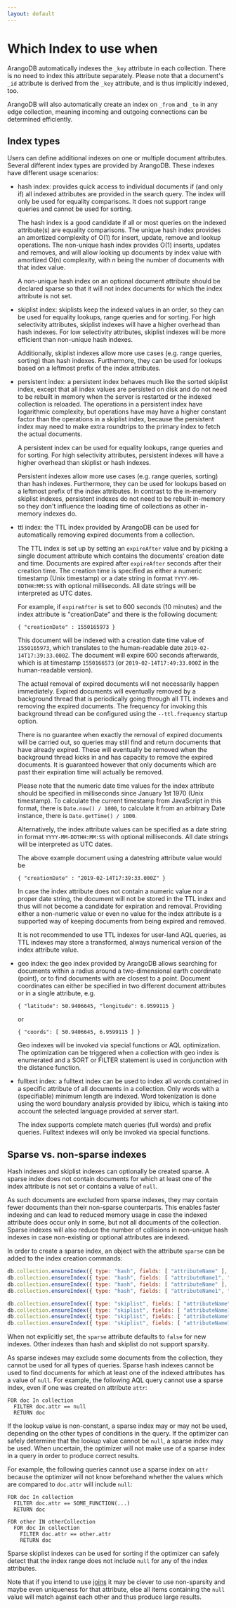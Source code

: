 ```yaml
---
layout: default
---
```

Which Index to use when
=======================

ArangoDB automatically indexes the `_key` attribute in each collection. There
is no need to index this attribute separately. Please note that a document's
`_id` attribute is derived from the `_key` attribute, and is thus implicitly
indexed, too.

ArangoDB will also automatically create an index on `_from` and `_to` in any
edge collection, meaning incoming and outgoing connections can be determined
efficiently.

Index types
-----------

Users can define additional indexes on one or multiple document attributes.
Several different index types are provided by ArangoDB. These indexes have
different usage scenarios:

- hash index: provides quick access to individual documents if (and only if)
  all indexed attributes are provided in the search query. The index will only
  be used for equality comparisons. It does not support range queries and 
  cannot be used for sorting.

  The hash index is a good candidate if all or most queries on the indexed
  attribute(s) are equality comparisons. The unique hash index provides an
  amortized complexity of O(1) for insert, update, remove and lookup operations.
  The non-unique hash index provides O(1) inserts, updates and removes, and
  will allow looking up documents by index value with amortized O(n) complexity, 
  with *n* being the number of documents with that index value.
  
  A non-unique hash index on an optional document attribute should be declared
  sparse so that it will not index documents for which the index attribute is
  not set.

- skiplist index: skiplists keep the indexed values in an order, so they can
  be used for equality lookups, range queries and for sorting. For high selectivity
  attributes, skiplist indexes will have a higher overhead than hash indexes. For
  low selectivity attributes, skiplist indexes will be more efficient than non-unique
  hash indexes.

  Additionally, skiplist indexes allow more use cases (e.g. range queries, sorting)
  than hash indexes. Furthermore, they can be used for lookups based on a leftmost
  prefix of the index attributes.

- persistent index: a persistent index behaves much like the sorted skiplist index,
  except that all index values are persisted on disk and do not need to be rebuilt
  in memory when the server is restarted or the indexed collection is reloaded.
  The operations in a persistent index have logarithmic complexity, but operations
  have may have a higher constant factor than the operations in a skiplist index, 
  because the persistent index may need to make extra roundtrips to the primary
  index to fetch the actual documents.

  A persistent index can be used for equality lookups, range queries and for sorting. 
  For high selectivity attributes, persistent indexes will have a higher overhead than 
  skiplist or hash indexes. 

  Persistent indexes allow more use cases (e.g. range queries, sorting) than hash 
  indexes. Furthermore, they can be used for lookups based on a leftmost prefix of the 
  index attributes. In contrast to the in-memory skiplist indexes, persistent indexes
  do not need to be rebuilt in-memory so they don't influence the loading time of
  collections as other in-memory indexes do.

- ttl index: the TTL index provided by ArangoDB can be used for automatically removing 
  expired documents from a collection. 

  The TTL index is set up by setting an `expireAfter` value and by picking a single 
  document attribute which contains the documents' creation date and time. Documents 
  are expired after `expireAfter` seconds after their creation time. The creation time
  is specified as either a numeric timestamp (Unix timestamp) or a date string in format
  `YYYY-MM-DDTHH:MM:SS` with optional milliseconds. All date strings will be interpreted
  as UTC dates.

  For example, if `expireAfter` is set to 600 seconds (10 minutes) and the index
  attribute is "creationDate" and there is the following document:

      { "creationDate" : 1550165973 }

  This document will be indexed with a creation date time value of `1550165973`,
  which translates to the human-readable date `2019-02-14T17:39:33.000Z`. The document
  will expire 600 seconds afterwards, which is at timestamp `1550166573` (or
  `2019-02-14T17:49:33.000Z` in the human-readable version).

  The actual removal of expired documents will not necessarily happen immediately. 
  Expired documents will eventually removed by a background thread that is periodically
  going through all TTL indexes and removing the expired documents. The frequency for
  invoking this background thread can be configured using the `--ttl.frequency`
  startup option. 

  There is no guarantee when exactly the removal of expired documents will be carried
  out, so queries may still find and return documents that have already expired. These
  will eventually be removed when the background thread kicks in and has capacity to
  remove the expired documents. It is guaranteed however that only documents which are 
  past their expiration time will actually be removed.

  Please note that the numeric date time values for the index attribute should be 
  specified in milliseconds since January 1st 1970 (Unix timestamp). To calculate the current 
  timestamp from JavaScript in this format, there is `Date.now() / 1000`, to calculate it 
  from an arbitrary Date instance, there is `Date.getTime() / 1000`.

  Alternatively, the index attribute values can be specified as a date string in format
  `YYYY-MM-DDTHH:MM:SS` with optional milliseconds. All date strings will be interpreted 
  as UTC dates.
    
  The above example document using a datestring attribute value would be
 
      { "creationDate" : "2019-02-14T17:39:33.000Z" }

  In case the index attribute does not contain a numeric value nor a proper date string,
  the document will not be stored in the TTL index and thus will not become a candidate 
  for expiration and removal. Providing either a non-numeric value or even no value for 
  the index attribute is a supported way of keeping documents from being expired and removed.

  It is not recommended to use TTL indexes for user-land AQL queries, as TTL indexes may 
  store a transformed, always numerical version of the index attribute value.

- geo index: the geo index provided by ArangoDB allows searching for documents
  within a radius around a two-dimensional earth coordinate (point), or to
  find documents with are closest to a point. Document coordinates can either 
  be specified in two different document attributes or in a single attribute, e.g.

      { "latitude": 50.9406645, "longitude": 6.9599115 }

  or

      { "coords": [ 50.9406645, 6.9599115 ] }

  Geo indexes will be invoked via special functions or AQL optimization. The
  optimization can be triggered when a collection with geo index is enumerated
  and a SORT or FILTER statement is used in conjunction with the distance
  function.

- fulltext index: a fulltext index can be used to index all words contained in 
  a specific attribute of all documents in a collection. Only words with a 
  (specifiable) minimum length are indexed. Word tokenization is done using 
  the word boundary analysis provided by libicu, which is taking into account 
  the selected language provided at server start.

  The index supports complete match queries (full words) and prefix queries.
  Fulltext indexes will only be invoked via special functions.

Sparse vs. non-sparse indexes
-----------------------------

Hash indexes and skiplist indexes can optionally be created sparse. A sparse index
does not contain documents for which at least one of the index attribute is not set
or contains a value of `null`.

As such documents are excluded from sparse indexes, they may contain fewer documents than
their non-sparse counterparts. This enables faster indexing and can lead to reduced memory
usage in case the indexed attribute does occur only in some, but not all documents of the 
collection. Sparse indexes will also reduce the number of collisions in non-unique hash
indexes in case non-existing or optional attributes are indexed.

In order to create a sparse index, an object with the attribute `sparse` can be added to
the index creation commands:

```js
db.collection.ensureIndex({ type: "hash", fields: [ "attributeName" ], sparse: true }); 
db.collection.ensureIndex({ type: "hash", fields: [ "attributeName1", "attributeName2" ], sparse: true }); 
db.collection.ensureIndex({ type: "hash", fields: [ "attributeName" ], unique: true, sparse: true }); 
db.collection.ensureIndex({ type: "hash", fields: [ "attributeName1", "attributeName2" ], unique: true, sparse: true }); 

db.collection.ensureIndex({ type: "skiplist", fields: [ "attributeName" ], sparse: true }); 
db.collection.ensureIndex({ type: "skiplist", fields: [ "attributeName1", "attributeName2" ], sparse: true }); 
db.collection.ensureIndex({ type: "skiplist", fields: [ "attributeName" ], unique: true, sparse: true }); 
db.collection.ensureIndex({ type: "skiplist", fields: [ "attributeName1", "attributeName2" ], unique: true, sparse: true }); 
```

When not explicitly set, the `sparse` attribute defaults to `false` for new indexes.
Other indexes than hash and skiplist do not support sparsity.

As sparse indexes may exclude some documents from the collection, they cannot be used for
all types of queries. Sparse hash indexes cannot be used to find documents for which at
least one of the indexed attributes has a value of `null`. For example, the following AQL
query cannot use a sparse index, even if one was created on attribute `attr`:

    FOR doc In collection 
      FILTER doc.attr == null 
      RETURN doc

If the lookup value is non-constant, a sparse index may or may not be used, depending on
the other types of conditions in the query. If the optimizer can safely determine that
the lookup value cannot be `null`, a sparse index may be used. When uncertain, the optimizer
will not make use of a sparse index in a query in order to produce correct results.

For example, the following queries cannot use a sparse index on `attr` because the optimizer
will not know beforehand whether the values which are compared to `doc.attr` will include `null`:

    FOR doc In collection 
      FILTER doc.attr == SOME_FUNCTION(...) 
      RETURN doc

    FOR other IN otherCollection 
      FOR doc In collection 
        FILTER doc.attr == other.attr 
        RETURN doc

Sparse skiplist indexes can be used for sorting if the optimizer can safely detect that the 
index range does not include `null` for any of the index attributes. 

Note that if you intend to use [joins](../../AQL/Examples/Join.html) it may be clever
to use non-sparsity and maybe even uniqueness for that attribute, else all items containing
the `null` value will match against each other and thus produce large results.


